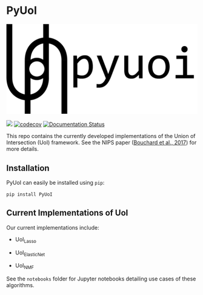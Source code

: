 # PyUoI

![PyUoI logo](docs/source/art/pyuoi.png)

<img src="https://travis-ci.org/BouchardLab/PyUoI.svg?branch=master"> [![codecov](https://codecov.io/gh/BouchardLab/PyUoI/branch/master/graph/badge.svg)](https://codecov.io/gh/BouchardLab/PyUoI)
[![Documentation Status](https://readthedocs.org/projects/pyuoi/badge/?version=latest)](https://pyuoi.readthedocs.io/en/latest/?badge=latest)


This repo contains the currently developed implementations of the Union of Intersection
(UoI) framework. See the NIPS paper (<a href="https://papers.nips.cc/paper/6708-union-of-intersections-uoi-for-interpretable-data-driven-discovery-and-prediction">Bouchard et al., 2017</a>) for more details.

## Installation

PyUoI can easily be installed using `pip`:

```
pip install PyUoI
```

## Current Implementations of UoI

Our current implementations include:

* UoI<sub>Lasso</sub>

* UoI<sub>ElasticNet</sub>

* UoI<sub>NMF</sub>

See the `notebooks` folder for Jupyter notebooks detailing use cases of these algorithms.
